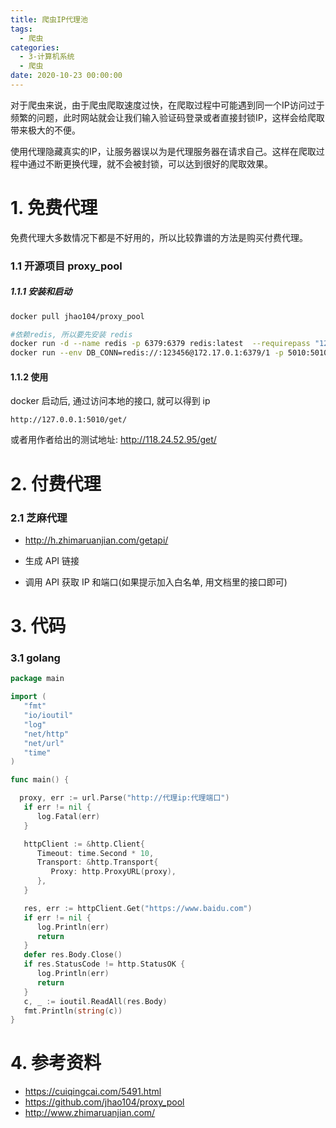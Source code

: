 ```yaml
---
title: 爬虫IP代理池
tags:
  - 爬虫
categories:
  - 3-计算机系统
  - 爬虫
date: 2020-10-23 00:00:00
---
```




对于爬虫来说，由于爬虫爬取速度过快，在爬取过程中可能遇到同一个IP访问过于频繁的问题，此时网站就会让我们输入验证码登录或者直接封锁IP，这样会给爬取带来极大的不便。

使用代理隐藏真实的IP，让服务器误以为是代理服务器在请求自己。这样在爬取过程中通过不断更换代理，就不会被封锁，可以达到很好的爬取效果。

<!-- more -->



# 1. 免费代理

免费代理大多数情况下都是不好用的，所以比较靠谱的方法是购买付费代理。

### 1.1 开源项目 proxy_pool

##### 1.1.1 安装和启动

``` bash
docker pull jhao104/proxy_pool

#依赖redis, 所以要先安装 redis
docker run -d --name redis -p 6379:6379 redis:latest  --requirepass "123456"
docker run --env DB_CONN=redis://:123456@172.17.0.1:6379/1 -p 5010:5010 --name proxy_pool jhao104/proxy_pool:latest
```



#### 1.1.2 使用

docker 启动后, 通过访问本地的接口, 就可以得到 ip

```
http://127.0.0.1:5010/get/
```

或者用作者给出的测试地址: http://118.24.52.95/get/




# 2. 付费代理

### 2.1 芝麻代理

+ http://h.zhimaruanjian.com/getapi/

+ 生成 API 链接

+ 调用 API 获取 IP 和端口(如果提示加入白名单, 用文档里的接口即可)

  

# 3. 代码

### 3.1 golang 

```go
package main

import (
   "fmt"
   "io/ioutil"
   "log"
   "net/http"
   "net/url"
   "time"
)

func main() {

  proxy, err := url.Parse("http://代理ip:代理端口")
   if err != nil {
      log.Fatal(err)
   }

   httpClient := &http.Client{
      Timeout: time.Second * 10,
      Transport: &http.Transport{
         Proxy: http.ProxyURL(proxy),
      },
   }

   res, err := httpClient.Get("https://www.baidu.com")
   if err != nil {
      log.Println(err)
      return
   }
   defer res.Body.Close()
   if res.StatusCode != http.StatusOK {
      log.Println(err)
      return
   }
   c, _ := ioutil.ReadAll(res.Body)
   fmt.Println(string(c))
}
```



# 4. 参考资料

+ https://cuiqingcai.com/5491.html
+ https://github.com/jhao104/proxy_pool
+ http://www.zhimaruanjian.com/